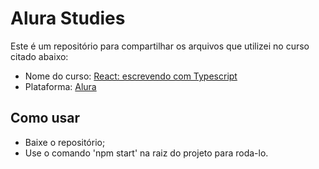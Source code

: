 # Alura Studies
Este é um repositório para compartilhar os arquivos que utilizei no curso citado abaixo:

- Nome do curso: [React: escrevendo com Typescript](https://cursos.alura.com.br/course/react-modernizando-escrever-typescript)
- Plataforma: [Alura](https://cursos.alura.com.br/)


## Como usar
- Baixe o repositório;
- Use o comando 'npm start' na raiz do projeto para roda-lo.
